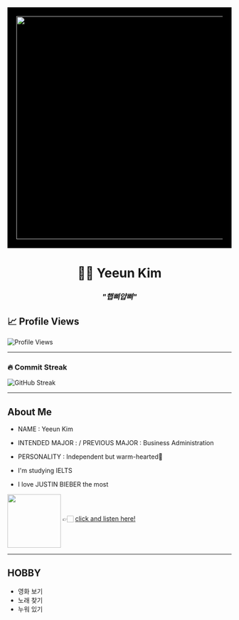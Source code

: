 <div align="center" style="background-color:black; padding:20px;">
  <img src="https://giffiles.alphacoders.com/219/219162.gif" width="500">
</div>

<h1 align="center">👩‍💻 Yeeun Kim </h1>

<h3 align="center"><i>"햅삐얍삐"</i></h3>

<p align="center">

  <!-- Animated typing SVG -->

</p>

## 📈 Profile Views

![Profile Views](https://komarev.com/ghpvc/?username=yeun04226&style=for-the-badge)

---

### 🔥 Commit Streak
![GitHub Streak](https://streak-stats.vercel.app/?user=yeun04226&theme=light&hide_border=true)

---
## About Me

* NAME : Yeeun Kim

* INTENDED MAJOR :  / PREVIOUS MAJOR : Business Administration

* PERSONALITY : Independent but warm-hearted🌼

* I'm studying IELTS

* I love JUSTIN BIEBER the most  

<p>
  <img src="https://img.youtube.com/vi/msGuqelopMA/0.jpg" width="120" align="middle">
  👉🏻 <a href="https://youtu.be/msGuqelopMA?si=RSFENETjNJ6d2Q05">click and listen here!</a>
</p>

---
## HOBBY
- 영화 보기
- 노래 찾기
- 누워 있기
